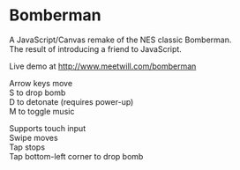 # Bomberman

A JavaScript/Canvas remake of the NES classic Bomberman.  
The result of introducing a friend to JavaScript.

Live demo at http://www.meetwill.com/bomberman

Arrow keys move  
S to drop bomb   
D to detonate (requires power-up)  
M to toggle music  
  
Supports touch input  
Swipe moves  
Tap stops  
Tap bottom-left corner to drop bomb  

